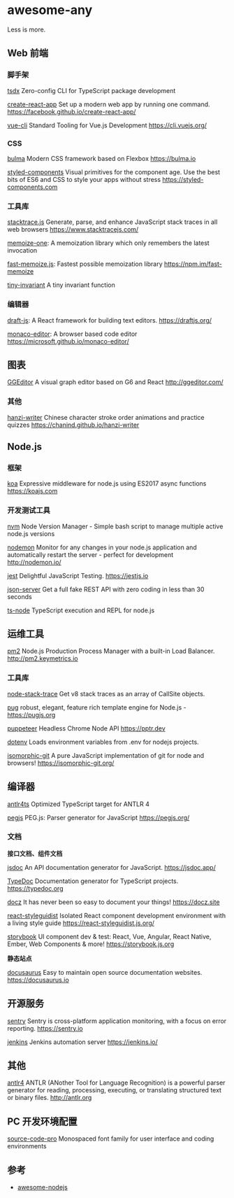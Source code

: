 # awesome-any

Less is more.


## Web 前端

### 脚手架

[tsdx](https://github.com/palmerhq/tsdx) Zero-config CLI for TypeScript package development

[create-react-app](https://github.com/facebook/create-react-app) Set up a modern web app by running one command. https://facebook.github.io/create-react-app/

[vue-cli](https://github.com/vuejs/vue-cli) Standard Tooling for Vue.js Development https://cli.vuejs.org/

### CSS

[bulma](https://github.com/jgthms/bulma) Modern CSS framework based on Flexbox https://bulma.io 

[styled-components](https://github.com/styled-components/styled-components) Visual primitives for the component age. Use the best bits of ES6 and CSS to style your apps without stress https://styled-components.com 


### 工具库

[stacktrace.js](https://github.com/stacktracejs/stacktrace.js) Generate, parse, and enhance JavaScript stack traces in all web browsers https://www.stacktracejs.com/ 

[memoize-one](https://github.com/alexreardon/memoize-one): A memoization library which only remembers the latest invocation 

[fast-memoize.js](https://github.com/caiogondim/fast-memoize.js):  Fastest possible memoization library https://npm.im/fast-memoize 

[tiny-invariant](https://github.com/alexreardon/tiny-invariant) A tiny invariant function


### 编辑器

[draft-js](https://github.com/facebook/draft-js): A React framework for building text editors. https://draftjs.org/ 

[monaco-editor](https://github.com/microsoft/monaco-editor): A browser based code editor https://microsoft.github.io/monaco-editor/ 


## 图表

[GGEditor](https://github.com/gaoli/GGEditor) A visual graph editor based on G6 and React http://ggeditor.com/ 

### 其他

[hanzi-writer](https://github.com/chanind/hanzi-writer) Chinese character stroke order animations and practice quizzes https://chanind.github.io/hanzi-writer 


## Node.js


### 框架

[koa](https://github.com/koajs/koa) Expressive middleware for node.js using ES2017 async functions https://koajs.com 

### 开发测试工具

[nvm](https://github.com/creationix/nvm) Node Version Manager - Simple bash script to manage multiple active node.js versions 

[nodemon](https://github.com/remy/nodemon) Monitor for any changes in your node.js application and automatically restart the server - perfect for development http://nodemon.io/ 

[jest](https://github.com/facebook/jest) Delightful JavaScript Testing. https://jestjs.io 

[json-server](https://github.com/typicode/json-server) Get a full fake REST API with zero coding in less than 30 seconds  

[ts-node](https://github.com/TypeStrong/ts-node) TypeScript execution and REPL for node.js 

## 运维工具

[pm2](https://github.com/Unitech/pm2) Node.js Production Process Manager with a built-in Load Balancer. http://pm2.keymetrics.io 

### 工具库

[node-stack-trace](https://github.com/felixge/node-stack-trace) Get v8 stack traces as an array of CallSite objects. 

[pug](https://github.com/pugjs/pug) robust, elegant, feature rich template engine for Node.js - <https://pugjs.org> 

[puppeteer](https://github.com/GoogleChrome/puppeteer) Headless Chrome Node API https://pptr.dev 

[dotenv](https://github.com/motdotla/dotenv) Loads environment variables from .env for nodejs projects. 


[isomorphic-git](https://github.com/isomorphic-git/isomorphic-git) A pure JavaScript implementation of git for node and browsers! https://isomorphic-git.org/ 

## 编译器

[antlr4ts](https://github.com/tunnelvisionlabs/antlr4ts) Optimized TypeScript target for ANTLR 4 

[pegjs](https://github.com/pegjs/pegjs) PEG.js: Parser generator for JavaScript https://pegjs.org/ 


### 文档

**接口文档、组件文档**

[jsdoc](https://github.com/jsdoc/jsdoc) An API documentation generator for JavaScript. https://jsdoc.app/ 

[TypeDoc](https://github.com/TypeStrong/TypeDoc) Documentation generator for TypeScript projects. https://typedoc.org 

[docz](https://github.com/pedronauck/docz) It has never been so easy to document your things! https://docz.site 

[react-styleguidist](https://github.com/styleguidist/react-styleguidist) Isolated React component development environment with a living style guide https://react-styleguidist.js.org/ 

[storybook](https://github.com/storybookjs/storybook) UI component dev & test: React, Vue, Angular, React Native, Ember, Web Components & more! https://storybook.js.org 

**静态站点**

[docusaurus](https://github.com/facebook/docusaurus) Easy to maintain open source documentation websites. https://docusaurus.io 


## 开源服务

[sentry](https://github.com/getsentry/sentry) Sentry is cross-platform application monitoring, with a focus on error reporting. https://sentry.io

[jenkins](https://github.com/jenkinsci/jenkins) Jenkins automation server https://jenkins.io/

## 其他

[antlr4](https://github.com/antlr/antlr4) ANTLR (ANother Tool for Language Recognition) is a powerful parser generator for reading, processing, executing, or translating structured text or binary files. http://antlr.org 


## PC 开发环境配置

[source-code-pro](https://github.com/adobe-fonts/source-code-pro) Monospaced font family for user interface and coding environments

## 参考

* [awesome-nodejs](https://github.com/sindresorhus/awesome-nodejs#command-line-utilities)
